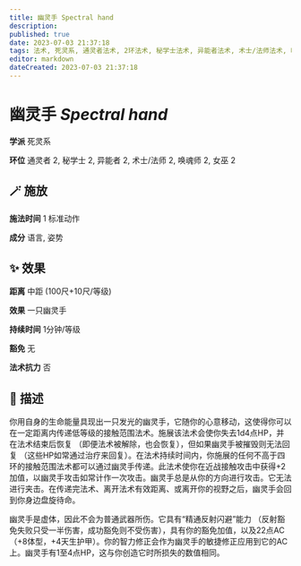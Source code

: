 ```yaml
---
title: 幽灵手 Spectral hand
description: 
published: true
date: 2023-07-03 21:37:18
tags: 法术, 死灵系, 通灵者法术, 2环法术, 秘学士法术, 异能者法术, 术士/法师法术, 唤魂师法术, 女巫法术
editor: markdown
dateCreated: 2023-07-03 21:37:18
---
```


# **幽灵手** *Spectral hand*

**学派** 死灵系 

**环位** 通灵者 2, 秘学士 2, 异能者 2, 术士/法师 2, 唤魂师 2, 女巫 2

## 🪄 施放

**施法时间** 1 标准动作

**成分** 语言, 姿势

## ✨ 效果  

**距离** 中距 (100尺+10尺/等级) 

**效果** 一只幽灵手 

**持续时间** 1分钟/等级 

**豁免** 无

**法术抗力** 否

## 📖 描述

你用自身的生命能量具现出一只发光的幽灵手，它随你的心意移动，这使得你可以在一定距离内传递低等级的接触范围法术。施展该法术会使你失去1d4点HP，并在法术结束后恢复 （即便法术被解除，也会恢复），但如果幽灵手被摧毁则无法回复 （这些HP如常通过治疗来回复）。在法术持续时间内，你施展的任何不高于四环的接触范围法术都可以通过幽灵手传递。此法术使你在近战接触攻击中获得+2加值，以幽灵手攻击如常计作一次攻击。幽灵手总是从你的方向进行攻击。它无法进行夹击。在传递完法术、离开法术有效距离、或离开你的视野之后，幽灵手会回到你身边盘旋待命。

幽灵手是虚体，因此不会为普通武器所伤。它具有“精通反射闪避”能力 （反射豁免失败只受一半伤害，成功豁免则不受伤害），具有你的豁免加值，以及22点AC （+8体型，+4天生护甲）。你的智力修正会作为幽灵手的敏捷修正应用到它的AC上。幽灵手有1至4点HP，这与你创造它时所损失的数值相同。
    